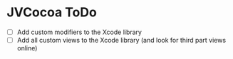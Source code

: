 # JVCocoa ToDo

- [ ] Add custom modifiers to the Xcode library 
- [ ] Add all custom views to the Xcode library (and look for third part views online)

